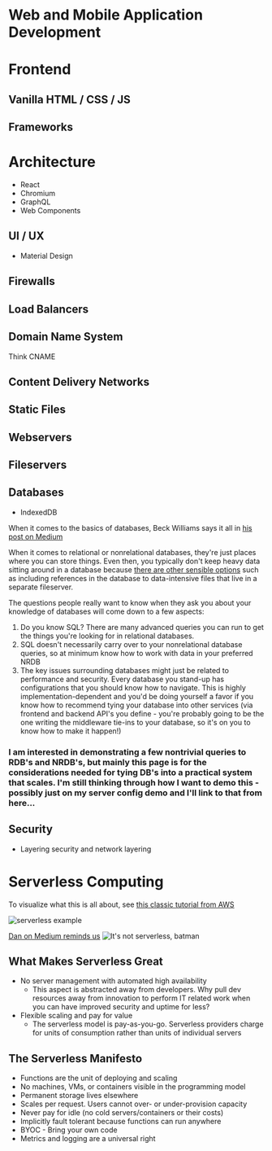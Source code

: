 # Web and Mobile Application Development

# Frontend

## Vanilla HTML / CSS / JS

## Frameworks

# Architecture

* React
* Chromium
* GraphQL
* Web Components

## UI / UX

* Material Design

## Firewalls

## Load Balancers

## Domain Name System

Think CNAME

## Content Delivery Networks

## Static Files

## Webservers

## Fileservers

## Databases

* IndexedDB

When it comes to the basics of databases, Beck Williams says it all in [his post on Medium](https://medium.com/@rwilliams_bv/intro-to-databases-for-people-who-dont-know-a-whole-lot-about-them-a64ae9af712)

When it comes to relational or nonrelational databases, they're just places where you can store things. Even then, you typically don't keep heavy data sitting around in a database because [there are other sensible options](https://dba.stackexchange.com/questions/2445/should-binary-files-be-stored-in-the-database) such as including references in the database to data-intensive files that live in a separate fileserver.

The questions people really want to know when they ask you about your knowledge of databases will come down to a few aspects:
1. Do you know SQL? There are many advanced queries you can run to get the things you're looking for in relational databases.
2. SQL doesn't necessarily carry over to your nonrelational database queries, so at minimum know how to work with data in your preferred NRDB
3. The key issues surrounding databases might just be related to performance and security. Every database you stand-up has configurations that you should know how to navigate. This is highly implementation-dependent and you'd be doing yourself a favor if you know how to recommend tying your database into other services (via frontend and backend API's you define - you're probably going to be the one writing the middleware tie-ins to your database, so it's on you to know how to make it happen!)

### I am interested in demonstrating a few nontrivial queries to RDB's and NRDB's, but mainly this page is for the considerations needed for tying DB's into a practical system that scales. I'm still thinking through how I want to demo this - possibly just on my server config demo and I'll link to that from here...

## Security

* Layering security and network layering

# Serverless Computing

To visualize what this is all about, see [this classic tutorial from AWS](https://aws.amazon.com/getting-started/projects/build-serverless-web-app-lambda-apigateway-s3-dynamodb-cognito/)

![serverless example](https://d1.awsstatic.com/Test%20Images/Kate%20Test%20Images/Serverless_Web_App_LP_assets-16.7cbed9781201a79b9efa761807c4312e68b23485.png)

[Dan on Medium reminds us](https://medium.com/better-programming/the-myths-and-misconceptions-about-serverless-7b271b8f0dda)
![It's not serverless, batman](https://miro.medium.com/max/638/0*MOlSHvVHtFsX7wtn)

## What Makes Serverless Great

* No server management with automated high availability
   * This aspect is abstracted away from developers. Why pull dev resources away from innovation to perform IT related work when you can have improved security and uptime for less?
* Flexible scaling and pay for value
   * The serverless model is pay-as-you-go. Serverless providers charge for units of consumption rather than units of individual servers

## The Serverless Manifesto

* Functions are the unit of deploying and scaling
* No machines, VMs, or containers visible in the programming model
* Permanent storage lives elsewhere
* Scales per request. Users cannot over- or under-provision capacity
* Never pay for idle (no cold servers/containers or their costs)
* Implicitly fault tolerant because functions can run anywhere
* BYOC - Bring your own code
* Metrics and logging are a universal right
